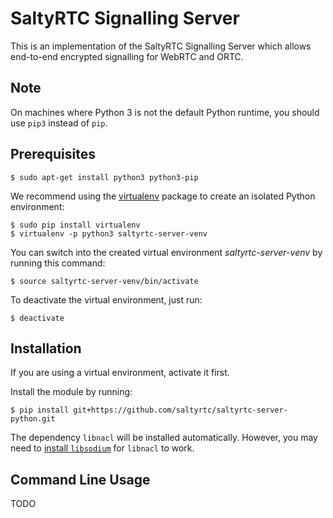 # SaltyRTC Signalling Server

This is an implementation of the SaltyRTC Signalling Server which allows end-to-end
encrypted signalling for WebRTC and ORTC.

## Note

On machines where Python 3 is not the default Python runtime, you should use
``pip3`` instead of ``pip``.

## Prerequisites

```
$ sudo apt-get install python3 python3-pip
```

We recommend using the [virtualenv](https://virtualenv.readthedocs.org/en/latest/)
package to create an isolated Python environment:

```
$ sudo pip install virtualenv
$ virtualenv -p python3 saltyrtc-server-venv
```

You can switch into the created virtual environment *saltyrtc-server-venv*
by running this command:

```
$ source saltyrtc-server-venv/bin/activate
```

To deactivate the virtual environment, just run:

```
$ deactivate
```

## Installation

If you are using a virtual environment, activate it first.

Install the module by running:

```
$ pip install git+https://github.com/saltyrtc/saltyrtc-server-python.git
```

The dependency ``libnacl`` will be installed automatically. However, you may need to
[install ``libsodium``](https://download.libsodium.org/doc/installation/index.html) for ``libnacl``
to work. 

## Command Line Usage

TODO
